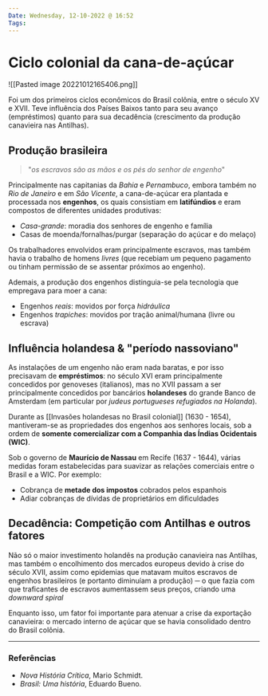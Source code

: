 ```yaml
---
Date: Wednesday, 12-10-2022 @ 16:52
Tags: 
---
```

# Ciclo colonial da cana-de-açúcar
![[Pasted image 20221012165406.png]]

Foi um dos primeiros ciclos econômicos do Brasil colônia, entre o século XV e XVII. Teve influência dos Países Baixos tanto para seu avanço (empréstimos) quanto para sua decadência (crescimento da produção canavieira nas Antilhas).

## Produção brasileira
> "*os escravos são as mãos e os pés do senhor de engenho*"

Principalmente nas capitanias da *Bahia* e *Pernambuco*, embora também no *Rio de Janeiro* e em *São Vicente*, a cana-de-açúcar era plantada e processada nos **engenhos**, os quais consistiam em **latifúndios** e eram compostos de diferentes unidades produtivas:
- *Casa-grande*: moradia dos senhores de engenho e família
- Casas de moenda/fornalhas/purgar (separação do açúcar e do melaço)

Os trabalhadores envolvidos eram principalmente escravos, mas também havia o trabalho de homens *livres* (que recebiam um pequeno pagamento ou tinham permissão de se assentar próximos ao engenho).

Ademais, a produção dos engenhos distinguia-se pela tecnologia que empregava para moer a cana:
- Engenhos *reais*: movidos por força *hidráulica*
- Engenhos *trapiches*: movidos por tração animal/humana (livre ou escrava)

## Influência holandesa & "período nassoviano"
As instalações de um engenho não eram nada baratas, e por isso precisavam de **empréstimos**: no século XVI eram principalmente concedidos por genoveses (italianos), mas no XVII passam a ser principalmente concedidos por bancários **holandeses** do grande Banco de Amsterdam (em particular por *judeus portugueses refugiados na Holanda*).

Durante as [[Invasões holandesas no Brasil colonial]] (1630 - 1654), mantiveram-se as propriedades dos engenhos aos senhores locais, sob a ordem de **somente comercializar com a Companhia das Índias Ocidentais (WIC)**. 

Sob o governo de **Maurício de Nassau** em Recife (1637 - 1644), várias medidas foram estabelecidas para suavizar as relações comerciais entre o Brasil e a WIC. Por exemplo:
- Cobrança de **metade dos impostos** cobrados pelos espanhois 
- Adiar cobranças de dívidas de proprietários em dificuldades

## Decadência: Competição com Antilhas e outros fatores
Não só o maior investimento holandês na produção canavieira nas Antilhas, mas também o encolhimento dos mercados europeus devido à crise do século XVII, assim como epidemias que matavam muitos escravos de engenhos brasileiros (e portanto diminuíam a produção) ─ o que fazia com que traficantes de escravos aumentassem seus preços, criando uma *downward spiral* 

Enquanto isso, um fator foi importante para atenuar a crise da exportação canavieira: o mercado interno de açúcar que se havia consolidado dentro do Brasil colônia.

---
### Referências
- *Nova História Crítica*, Mario Schmidt.
- *Brasil: Uma história*, Eduardo Bueno.

